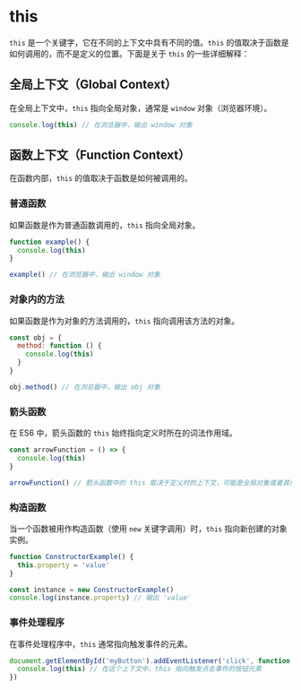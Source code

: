 # this

`this` 是一个关键字，它在不同的上下文中具有不同的值。`this` 的值取决于函数是如何调用的，而不是定义的位置。下面是关于 `this` 的一些详细解释：

## 全局上下文（Global Context）

在全局上下文中，`this` 指向全局对象，通常是 `window` 对象（浏览器环境）。

```javascript
console.log(this) // 在浏览器中，输出 window 对象
```

## 函数上下文（Function Context）

在函数内部，`this` 的值取决于函数是如何被调用的。

### 普通函数

如果函数是作为普通函数调用的，`this` 指向全局对象。

```javascript
function example() {
  console.log(this)
}

example() // 在浏览器中，输出 window 对象
```

### 对象内的方法

如果函数是作为对象的方法调用的，`this` 指向调用该方法的对象。

```javascript
const obj = {
  method: function () {
    console.log(this)
  }
}

obj.method() // 在浏览器中，输出 obj 对象
```

### 箭头函数

在 ES6 中，箭头函数的 `this` 始终指向定义时所在的词法作用域。

```javascript
const arrowFunction = () => {
  console.log(this)
}

arrowFunction() // 箭头函数中的 this 取决于定义时的上下文，可能是全局对象或者其他对象
```

### 构造函数

当一个函数被用作构造函数（使用 `new` 关键字调用）时，`this` 指向新创建的对象实例。

```javascript
function ConstructorExample() {
  this.property = 'value'
}

const instance = new ConstructorExample()
console.log(instance.property) // 输出 'value'
```

### 事件处理程序

在事件处理程序中，`this` 通常指向触发事件的元素。

```javascript
document.getElementById('myButton').addEventListener('click', function () {
  console.log(this) // 在这个上下文中，this 指向触发点击事件的按钮元素
})
```
